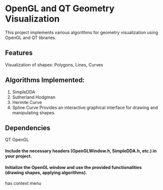 # OpenGL and QT Geometry Visualization
This project implements various algorithms for geometry visualization using OpenGL and QT libraries.
 
## Features
Visualization of shapes: Polygons, Lines, Curves
## Algorithms Implemented:
1. SimpleDDA
2. Sutherland Hodgman
3. Hermite Curve
4. Spline Curve
Provides an interactive graphical interface for drawing and manipulating shapes.
## Dependencies
QT
OpenGL
 
 
#### Include the necessary headers (OpenGLWindow.h, SimpleDDA.h, etc.) in your project.
#### Initialize the OpenGL window and use the provided functionalities (drawing shapes, applying algorithms).

has context menu
